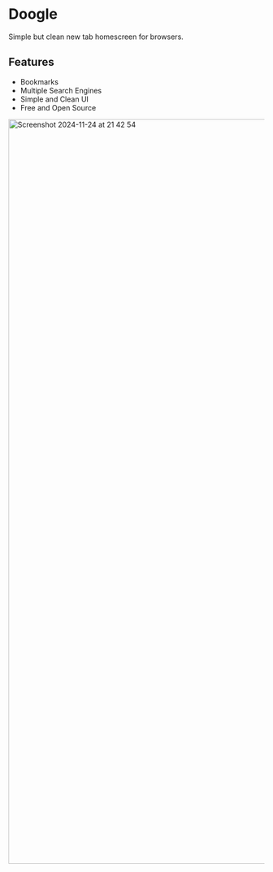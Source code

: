 # Doogle

Simple but clean new tab homescreen for browsers.

## Features

- Bookmarks
- Multiple Search Engines
- Simple and Clean UI
- Free and Open Source

<img width="1466" alt="Screenshot 2024-11-24 at 21 42 54" src="https://github.com/user-attachments/assets/050b9d00-b563-439c-904e-81c8ddfbc5a2">
